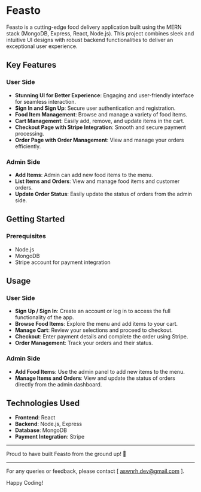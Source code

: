# Feasto

Feasto is a cutting-edge food delivery application built using the MERN stack (MongoDB, Express, React, Node.js). This project combines sleek and intuitive UI designs with robust backend functionalities to deliver an exceptional user experience.

## Key Features

### User Side
- **Stunning UI for Better Experience**: Engaging and user-friendly interface for seamless interaction.
- **Sign In and Sign Up**: Secure user authentication and registration.
- **Food Item Management**: Browse and manage a variety of food items.
- **Cart Management**: Easily add, remove, and update items in the cart.
- **Checkout Page with Stripe Integration**: Smooth and secure payment processing.
- **Order Page with Order Management**: View and manage your orders efficiently.

### Admin Side
- **Add Items**: Admin can add new food items to the menu.
- **List Items and Orders**: View and manage food items and customer orders.
- **Update Order Status**: Easily update the status of orders from the admin side.

## Getting Started

### Prerequisites
- Node.js
- MongoDB
- Stripe account for payment integration

## Usage

### User Side
- **Sign Up / Sign In**: Create an account or log in to access the full functionality of the app.
- **Browse Food Items**: Explore the menu and add items to your cart.
- **Manage Cart**: Review your selections and proceed to checkout.
- **Checkout**: Enter payment details and complete the order using Stripe.
- **Order Management**: Track your orders and their status.

### Admin Side
- **Add Food Items**: Use the admin panel to add new items to the menu.
- **Manage Items and Orders**: View and update the status of orders directly from the admin dashboard.

## Technologies Used
- **Frontend**: React
- **Backend**: Node.js, Express
- **Database**: MongoDB
- **Payment Integration**: Stripe

---

Proud to have built Feasto from the ground up! 🚀

---

For any queries or feedback, please contact [ aswnrh.dev@gmail.com ].

Happy Coding!
